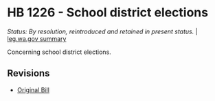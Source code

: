 # HB 1226 - School district elections
*Status: By resolution, reintroduced and retained in present status.* | [leg.wa.gov summary](https://app.leg.wa.gov/billsummary?BillNumber=1226&Year=2021)

Concerning school district elections.

## Revisions
* [Original Bill](1/)
